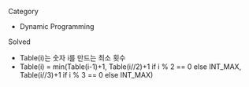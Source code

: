 Category
* Dynamic Programming

Solved
* Table(i)는 숫자 i를 만드는 최소 횟수
* Table(i) = min(Table(i-1)+1,
                 Table(i//2)+1 if i % 2 == 0 else INT_MAX,
                 Table(i//3)+1 if i % 3 == 0 else INT_MAX)
